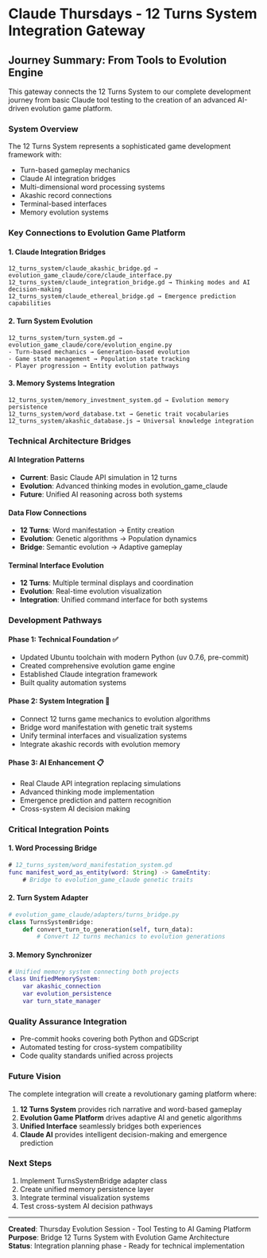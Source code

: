 # Claude Thursdays - 12 Turns System Integration Gateway

## Journey Summary: From Tools to Evolution Engine
This gateway connects the 12 Turns System to our complete development journey from basic Claude tool testing to the creation of an advanced AI-driven evolution game platform.

### System Overview
The 12 Turns System represents a sophisticated game development framework with:
- Turn-based gameplay mechanics
- Claude AI integration bridges
- Multi-dimensional word processing systems
- Akashic record connections
- Terminal-based interfaces
- Memory evolution systems

### Key Connections to Evolution Game Platform

#### 1. Claude Integration Bridges
```
12_turns_system/claude_akashic_bridge.gd → evolution_game_claude/core/claude_interface.py
12_turns_system/claude_integration_bridge.gd → Thinking modes and AI decision-making
12_turns_system/claude_ethereal_bridge.gd → Emergence prediction capabilities
```

#### 2. Turn System Evolution
```
12_turns_system/turn_system.gd → evolution_game_claude/core/evolution_engine.py
- Turn-based mechanics → Generation-based evolution
- Game state management → Population state tracking
- Player progression → Entity evolution pathways
```

#### 3. Memory Systems Integration
```
12_turns_system/memory_investment_system.gd → Evolution memory persistence
12_turns_system/word_database.txt → Genetic trait vocabularies
12_turns_system/akashic_database.js → Universal knowledge integration
```

### Technical Architecture Bridges

#### AI Integration Patterns
- **Current**: Basic Claude API simulation in 12 turns
- **Evolution**: Advanced thinking modes in evolution_game_claude
- **Future**: Unified AI reasoning across both systems

#### Data Flow Connections
- **12 Turns**: Word manifestation → Entity creation
- **Evolution**: Genetic algorithms → Population dynamics
- **Bridge**: Semantic evolution → Adaptive gameplay

#### Terminal Interface Evolution
- **12 Turns**: Multiple terminal displays and coordination
- **Evolution**: Real-time evolution visualization
- **Integration**: Unified command interface for both systems

### Development Pathways

#### Phase 1: Technical Foundation ✅
- Updated Ubuntu toolchain with modern Python (uv 0.7.6, pre-commit)
- Created comprehensive evolution game engine
- Established Claude integration framework
- Built quality automation systems

#### Phase 2: System Integration 🔄
- Connect 12 turns game mechanics to evolution algorithms
- Bridge word manifestation with genetic trait systems
- Unify terminal interfaces and visualization systems
- Integrate akashic records with evolution memory

#### Phase 3: AI Enhancement 📋
- Real Claude API integration replacing simulations
- Advanced thinking mode implementation
- Emergence prediction and pattern recognition
- Cross-system AI decision making

### Critical Integration Points

#### 1. Word Processing Bridge
```gd
# 12_turns_system/word_manifestation_system.gd
func manifest_word_as_entity(word: String) -> GameEntity:
    # Bridge to evolution_game_claude genetic traits
```

#### 2. Turn System Adapter
```python
# evolution_game_claude/adapters/turns_bridge.py
class TurnsSystemBridge:
    def convert_turn_to_generation(self, turn_data):
        # Convert 12 turns mechanics to evolution generations
```

#### 3. Memory Synchronizer
```gd
# Unified memory system connecting both projects
class UnifiedMemorySystem:
    var akashic_connection
    var evolution_persistence
    var turn_state_manager
```

### Quality Assurance Integration
- Pre-commit hooks covering both Python and GDScript
- Automated testing for cross-system compatibility
- Code quality standards unified across projects

### Future Vision
The complete integration will create a revolutionary gaming platform where:
1. **12 Turns System** provides rich narrative and word-based gameplay
2. **Evolution Game Platform** drives adaptive AI and genetic algorithms
3. **Unified Interface** seamlessly bridges both experiences
4. **Claude AI** provides intelligent decision-making and emergence prediction

### Next Steps
1. Implement TurnsSystemBridge adapter class
2. Create unified memory persistence layer
3. Integrate terminal visualization systems
4. Test cross-system AI decision pathways

---

**Created**: Thursday Evolution Session - Tool Testing to AI Gaming Platform  
**Purpose**: Bridge 12 Turns System with Evolution Game Architecture  
**Status**: Integration planning phase - Ready for technical implementation